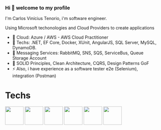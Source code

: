 ### Hi 👋 welcome to my profile

I'm Carlos Vinícius Tenorio, i'm software engineer.

Using Microsoft techonologies and Cloud Providers to create applications

- 💬 Cloud: Azure / AWS - AWS Cloud Practitioner
- 💬 Techs: .NET, EF Core, Docker, XUnit, AngularJS, SQL Server, MySQL, DynamoDB.
- 💼 Messaging Services: RabbitMQ, SNS, SQS, ServiceBus, Queue Storage Account
- 🌱 SOLID Principles, Clean Architecture, CQRS, Design Patterns GoF
- ⚡ Also, i have experience as a software tester e2e (Selenium), integration (Postman)

# Techs

<div>
<img src="https://cdn.jsdelivr.net/gh/devicons/devicon/icons/csharp/csharp-original.svg" width="60"/>          
<img src="https://cdn.jsdelivr.net/gh/devicons/devicon/icons/dotnetcore/dotnetcore-original.svg" width="60"/>          
<img src="https://cdn.jsdelivr.net/gh/devicons/devicon/icons/azure/azure-original.svg" width="60"/>      
<img src="https://cdn.jsdelivr.net/gh/devicons/devicon/icons/amazonwebservices/amazonwebservices-plain-wordmark.svg" width="60"/>
<img src="https://cdn.jsdelivr.net/gh/devicons/devicon/icons/javascript/javascript-original.svg" width="60"/>
<img src="https://cdn.jsdelivr.net/gh/devicons/devicon/icons/angularjs/angularjs-original.svg" width="60"/>
</div>
